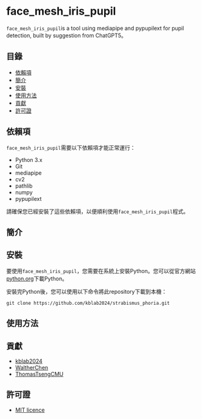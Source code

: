# face_mesh_iris_pupil

`face_mesh_iris_pupil`is a tool using mediapipe and pypupilext for pupil detection, built by suggestion from ChatGPT5。

## 目錄
- [依賴項](#依賴項)
- [簡介](#簡介)
- [安裝](#安裝)
- [使用方法](#使用方法)
- [貢獻](#貢獻)
- [許可證](#許可證)
 

## 依賴項

`face_mesh_iris_pupil`需要以下依賴項才能正常運行：

- Python 3.x
- Git
- mediapipe
- cv2
- pathlib
- numpy
- pypupilext


請確保您已經安裝了這些依賴項，以便順利使用`face_mesh_iris_pupil`程式。

## 簡介



## 安裝

要使用`face_mesh_iris_pupil`，您需要在系統上安裝Python。您可以從官方網站[python.org](https://www.python.org/)下載Python。

安裝完Python後，您可以使用以下命令將此repository下載到本機：

```
git clone https://github.com/kblab2024/strabismus_phoria.git
```

## 使用方法


## 貢獻
- [kblab2024](https://github.com/kblab2024)
- [WaltherChen](https://github.com/Walther-Chen)
- [ThomasTsengCMU](https://github.com/ThomasTsengCMU)

## 許可證
- [MIT licence](https://opensource.org/licenses/MIT)
